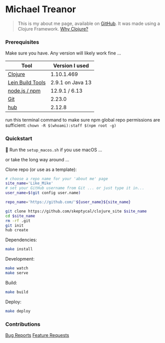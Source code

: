 # Michael Treanor

>This is my about me page, available on [GitHub](https://skeptycal.github.io/clojure_site/). It was made using a Clojure Framework. [Why Clojure?](https://clojure.org/about/rationale)

### Prerequisites

Make sure you have. Any version will likely work fine ...

| Tool                                                  | Version I used   |
| ----------------------------------------------------- | ---------------- |
| [Clojure](https://clojure.org/guides/getting_started) | 1.10.1.469       |
| [Lein Build Tools](https://leiningen.org/)            | 2.9.1 on Java 13 |
| [node.js / npm](https://nodejs.org/en/download/)      | 12.9.1 / 6.13    |
| [Git](https://git-scm.com/downloads)                  | 2.23.0           |
| [hub](https://hub.github.com/)                        | 2.12.8           |

run this terminal command to make sure npm global repo permissions are sufficient:
    `chown -R $(whoami):staff $(npm root -g)`

### Quickstart

 Run the `setup_macos.sh` if you use macOS ...

or take the long way around ...

Clone repo (or use as a template):

```bash
# choose a repo name for your 'about me' page
site_name='Like_Mike'
# set your GitHub username from Git ... or just type it in...
user_name=$(git config user.name)

repo_name='https://github.com/'${user_name}${site_name}

git clone https://github.com/skeptycal/clojure_site $site_name
cd $site_name
rm -rf .git
git init
hub create

```

Dependencies:

```bash
make install
```

Development:

```bash
make watch
make serve
```

Build:

```bash
make build
```

Deploy:

```bash
make deploy
```

### Contributions

[Bug Reports](.github/ISSUE_TEMPLATE/bug_report.md)
[Feature Requests](.github/ISSUE_TEMPLATE/feature_request.md)

